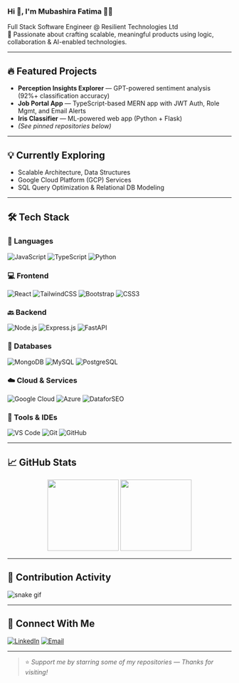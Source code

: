 ### Hi 👋, I'm Mubashira Fatima 👩‍💻

Full Stack Software Engineer @ Resilient Technologies Ltd  
🚀 Passionate about crafting scalable, meaningful products using logic, collaboration & AI-enabled technologies.

---

## 🔥 Featured Projects
- **Perception Insights Explorer** — GPT-powered sentiment analysis (92%+ classification accuracy)
- **Job Portal App** — TypeScript-based MERN app with JWT Auth, Role Mgmt, and Email Alerts
- **Iris Classifier** — ML-powered web app (Python + Flask)
- *(See pinned repositories below)*

---

## 💡 Currently Exploring
- Scalable Architecture, Data Structures  
- Google Cloud Platform (GCP) Services
- SQL Query Optimization & Relational DB Modeling

---

## 🛠️ Tech Stack

### 🧠 Languages
![JavaScript](https://img.shields.io/badge/JavaScript-F7DF1E?style=for-the-badge&logo=javascript&logoColor=black)
![TypeScript](https://img.shields.io/badge/TypeScript-3178C6?style=for-the-badge&logo=typescript&logoColor=white)
![Python](https://img.shields.io/badge/Python-3776AB?style=for-the-badge&logo=python&logoColor=white)

### 💻 Frontend
![React](https://img.shields.io/badge/React-20232A?style=for-the-badge&logo=react&logoColor=61DAFB)
![TailwindCSS](https://img.shields.io/badge/TailwindCSS-38B2AC?style=for-the-badge&logo=tailwind-css&logoColor=white)
![Bootstrap](https://img.shields.io/badge/Bootstrap-563D7C?style=for-the-badge&logo=bootstrap&logoColor=white)
![CSS3](https://img.shields.io/badge/CSS3-1572B6?style=for-the-badge&logo=css3&logoColor=white)

### 🔙 Backend
![Node.js](https://img.shields.io/badge/Node.js-339933?style=for-the-badge&logo=node.js&logoColor=white)
![Express.js](https://img.shields.io/badge/Express.js-404D59?style=for-the-badge)
![FastAPI](https://img.shields.io/badge/FastAPI-005571?style=for-the-badge&logo=fastapi)

### 🧠 Databases
![MongoDB](https://img.shields.io/badge/MongoDB-4EA94B?style=for-the-badge&logo=mongodb&logoColor=white)
![MySQL](https://img.shields.io/badge/MySQL-00758F?style=for-the-badge&logo=mysql&logoColor=white)
![PostgreSQL](https://img.shields.io/badge/PostgreSQL-4169E1?style=for-the-badge&logo=postgresql&logoColor=white)

### ☁️ Cloud & Services
![Google Cloud](https://img.shields.io/badge/GoogleCloud-4285F4?style=for-the-badge&logo=googlecloud&logoColor=white)
![Azure](https://img.shields.io/badge/Microsoft_Azure-0089D6?style=for-the-badge&logo=microsoftazure&logoColor=white)
![DataforSEO](https://img.shields.io/badge/DataforSEO-4B0082?style=for-the-badge)

### 🔧 Tools & IDEs
![VS Code](https://img.shields.io/badge/VSCode-007ACC?style=for-the-badge&logo=visualstudiocode&logoColor=white)
![Git](https://img.shields.io/badge/Git-F05033?style=for-the-badge&logo=git&logoColor=white)
![GitHub](https://img.shields.io/badge/GitHub-181717?style=for-the-badge&logo=github&logoColor=white)

---

## 📈 GitHub Stats

<p align="center">
<img height="160em" src="https://github-readme-stats.vercel.app/api?username=mubashira991&show_icons=true&theme=calm&title_color=F05454&text_color=000000&bg_color=ffffff&hide_border=true" />
<img height="160em" src="https://github-readme-stats.vercel.app/api/top-langs/?username=mubashira991&layout=compact&theme=calm&title_color=F05454&text_color=000000&bg_color=ffffff&hide_border=true" />
</p>

---

## 🐍 Contribution Activity

![snake gif](https://github.com/mubashira991/mubashira991/blob/output/github-contribution-grid-snake.svg)

---

## 🤝 Connect With Me

[![LinkedIn](https://img.shields.io/badge/-Mubashira%20Fatima-blue?style=for-the-badge&logo=Linkedin&logoColor=white&link=https://www.linkedin.com/in/mubashirafatima/)](https://www.linkedin.com/in/mubashirafatima/)
[![Email](https://img.shields.io/badge/Gmail-D14836?style=for-the-badge&logo=gmail&logoColor=white)](mailto:mubashirafatima991@gmail.com)

---

> ⭐ *Support me by starring some of my repositories — Thanks for visiting!*  
